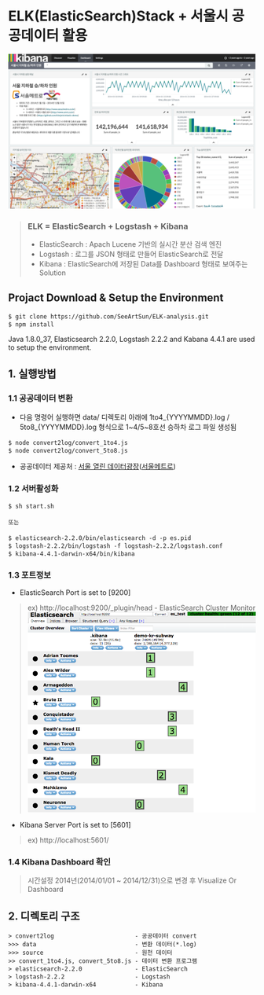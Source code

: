 # ELK(ElasticSearch)Stack + 서울시 공공데이터 활용
![대시보드](https://github.com/SeeArtSun/ELK-analysis/blob/master/img/elk-seoul-subway.png?raw=true)

> ### ELK = ElasticSearch + Logstash + Kibana
> - ElasticSearch : Apach Lucene 기반의 실시간 분산 검색 엔진
> - Logstash : 로그를 JSON 형태로 만들어 ElasticSearch로 전달
> - Kibana : ElasticSearch에 저장된 Data를 Dashboard 형태로 보여주는 Solution

## Projact Download & Setup the Environment

```
$ git clone https://github.com/SeeArtSun/ELK-analysis.git
$ npm install
```
Java 1.8.0_37, Elasticsearch 2.2.0, Logstash 2.2.2 and Kabana 4.4.1 are used to setup the environment.

## 1. 실행방법
### 1.1 공공데이터 변환
- 다음 명령어 실행하면 data/ 디렉토리 아래에 1to4_{YYYYMMDD}.log / 5to8_{YYYYMMDD}.log 형식으로 1~4/5~8호선 승하차 로그 파일 생성됨
```
$ node convert2log/convert_1to4.js
$ node convert2log/convert_5to8.js
```
- 공공데이터 제공처 : [서울 열린 데이터광장](http://data.seoul.go.kr)([서울메트로](http://www.seoulmetro.co.kr/))

### 1.2 서버활성화

```
$ sh start.sh

또는

$ elasticsearch-2.2.0/bin/elasticsearch -d -p es.pid
$ logstash-2.2.2/bin/logstash -f logstash-2.2.2/logstash.conf
$ kibana-4.4.1-darwin-x64/bin/kibana
```

### 1.3 포트정보

- ElasticSearch Port is set to [9200]
> ex) http://localhost:9200/_plugin/head - ElasticSearch Cluster Monitor
![ElasticSearch](https://github.com/SeeArtSun/ELK-analysis/blob/master/img/elk-cluster.png?raw=true)

- Kibana Server Port is set to [5601]
> ex) http://localhost:5601/

### 1.4 Kibana Dashboard 확인
> 시간설정 2014년(2014/01/01 ~ 2014/12/31)으로 변경 후 Visualize Or Dashboard

## 2. 디렉토리 구조
```
> convert2log 						- 공공데이터 convert
>>> data 							- 변환 데이터(*.log)
>>> source 							- 원천 데이터
>> convert_1to4.js, convert_5to8.js - 데이터 변환 프로그램
> elasticsearch-2.2.0 				- ElasticSearch
> logstash-2.2.2 					- Logstash
> kibana-4.4.1-darwin-x64  			- Kibana
```

